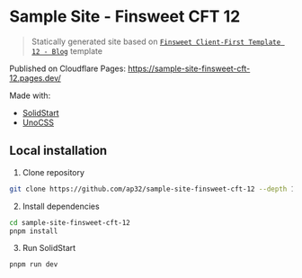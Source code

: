 # Sample Site - Finsweet CFT 12

> Statically generated site based on [`Finsweet Client-First Template 12 - Blog`](https://www.figma.com/community/file/1146743712372485298) template

Published on Cloudflare Pages: https://sample-site-finsweet-cft-12.pages.dev/

Made with:
- [SolidStart](https://start.solidjs.com/)
- [UnoCSS](https://unocss.dev/)

## Local installation

1. Clone repository
```sh
git clone https://github.com/ap32/sample-site-finsweet-cft-12 --depth 1
```

2. Install dependencies
```sh
cd sample-site-finsweet-cft-12
pnpm install
```

3. Run SolidStart
```sh
pnpm run dev
```
